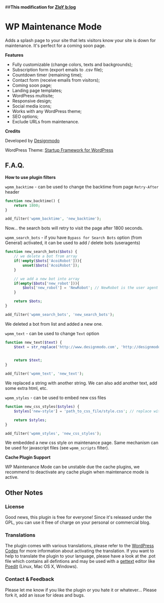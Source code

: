##**This modification for [ZloY b:log](https://zloy.one/)**

# WP Maintenance Mode

Adds a splash page to your site that lets visitors know your site is down for maintenance. It's perfect for a coming soon page.

**Features**

* Fully customizable (change colors, texts and backgrounds);
* Subscription form (export emails to .csv file);
* Countdown timer (remaining time);
* Contact form (receive emails from visitors);
* Coming soon page;
* Landing page templates;
* WordPress multisite;
* Responsive design;
* Social media icons;
* Works with any WordPress theme;
* SEO options;
* Exclude URLs from maintenance.

**Credits**

Developed by [Designmodo](http://designmodo.com)

WordPress Theme: [Startup Framework for WordPress](http://designmodo.com/startup-wordpress/)

## F.A.Q.

**How to use plugin filters**

`wpmm_backtime` - can be used to change the backtime from page `Retry-After` header

```php
function new_backtime() {
    return 1800;
}

add_filter('wpmm_backtime', 'new_backtime');
```

Now... the search bots will retry to visit the page after 1800 seconds.

`wpmm_search_bots` - if you have `Bypass for Search Bots` option (from General) activated, it can be used to add / delete bots (useragents)

```php
function new_search_bots($bots) {
    // we delete a bot from array
    if(!empty($bots['AcoiRobot'])){ 
        unset($bots['AcoiRobot']);
    }

    // we add a new bot into array
    if(empty($bots['new_robot'])){ 
        $bots['new_robot'] = 'NewRobot'; // NewRobot is the user agent
    }

    return $bots;
}

add_filter('wpmm_search_bots', 'new_search_bots');
```

We deleted a bot from list and added a new one.

`wpmm_text` - can be used to change `Text` option

```php
function new_text($text) {
    $text = str_replace('http://www.designmodo.com', 'http://designmodo.com', $text);
    

    return $text;
}

add_filter('wpmm_text', 'new_text');
```

We replaced a string with another string. We can also add another text, add some extra html, etc.

`wpmm_styles` - can be used to embed new css files

```php
function new_css_styles($styles) {
    $styles['new-style'] = 'path_to_css_file/style.css'; // replace with the real path :)

    return $styles;
}

add_filter('wpmm_styles', 'new_css_styles');
```

We embedded a new css style on maintenance page. Same mechanism can be used for javascript files (see `wpmm_scripts` filter).

**Cache Plugin Support**

WP Maintenance Mode can be unstable due the cache plugins, we recommend to deactivate any cache plugin when maintenance mode is active.

## Other Notes
### License
Good news, this plugin is free for everyone! Since it's released under the GPL, you can use it free of charge on your personal or commercial blog.

### Translations
The plugin comes with various translations, please refer to the [WordPress Codex](http://codex.wordpress.org/Installing_WordPress_in_Your_Language "Installing WordPress in Your Language") for more information about activating the translation. If you want to help to translate the plugin to your language, please have a look at the .pot file which contains all defintions and may be used with a [gettext](http://www.gnu.org/software/gettext/) editor like [Poedit](http://www.poedit.net/) (Linux, Mac OS X, Windows).

### Contact & Feedback
Please let me know if you like the plugin or you hate it or whatever... Please fork it, add an issue for ideas and bugs.
